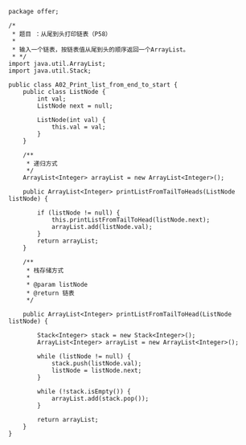 	package offer;
	
	/* 
	 * 题目 ：从尾到头打印链表（P58）
	 * 
	 * 输入一个链表，按链表值从尾到头的顺序返回一个ArrayList。
	 * */
	import java.util.ArrayList;
	import java.util.Stack;
	
	public class A02_Print_list_from_end_to_start {
		public class ListNode {
			int val;
			ListNode next = null;
	
			ListNode(int val) {
				this.val = val;
			}
		}
	
		/**
		 * 递归方式
		 */
		ArrayList<Integer> arrayList = new ArrayList<Integer>();
	
		public ArrayList<Integer> printListFromTailToHeads(ListNode listNode) {
	
			if (listNode != null) {
				this.printListFromTailToHead(listNode.next);
				arrayList.add(listNode.val);
			}
			return arrayList;
		}
	
		/**
		 * 栈存储方式
		 * 
		 * @param listNode
		 * @return 链表
		 */
	
		public ArrayList<Integer> printListFromTailToHead(ListNode listNode) {
	
			Stack<Integer> stack = new Stack<Integer>();
			ArrayList<Integer> arrayList = new ArrayList<Integer>();
	
			while (listNode != null) {
				stack.push(listNode.val);
				listNode = listNode.next;
			}
	
			while (!stack.isEmpty()) {
				arrayList.add(stack.pop());
			}
	
			return arrayList;
		}
	}
